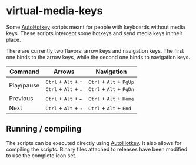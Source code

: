 # virtual-media-keys

Some [AutoHotkey](https://autohotkey.com/) scripts meant for people with
keyboards without media keys. These scripts intercept some hotkeys and
send media keys in their place.

There are currently two flavors: arrow keys and navigation keys. The first
one binds to the arrow keys, while the second one binds to navigation
keys.

| Command | Arrows | Navigation |
|---------|--------|------------|
| Play/pause | <kbd>Ctrl</kbd> + <kbd>Alt</kbd> + <kbd>↑</kbd><br/><kbd>Ctrl</kbd> + <kbd>Alt</kbd> + <kbd>↓</kbd> | <kbd>Ctrl</kbd> + <kbd>Alt</kbd> + <kbd>PgUp</kbd><br/><kbd>Ctrl</kbd> + <kbd>Alt</kbd> + <kbd>PgDn</kbd> |
| Previous | <kbd>Ctrl</kbd> + <kbd>Alt</kbd> + <kbd>←</kbd> | <kbd>Ctrl</kbd> + <kbd>Alt</kbd> + <kbd>Home</kbd> |
| Next | <kbd>Ctrl</kbd> + <kbd>Alt</kbd> + <kbd>→</kbd> | <kbd>Ctrl</kbd> + <kbd>Alt</kbd> + <kbd>End</kbd> |

## Running / compiling

The scripts can be executed directly using
[AutoHotkey](https://autohotkey.com/). It also allows for compiling the
scripts. Binary files attached to releases have been modified to use the
complete icon set.
